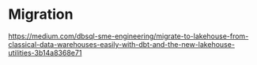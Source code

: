 # Migration

https://medium.com/dbsql-sme-engineering/migrate-to-lakehouse-from-classical-data-warehouses-easily-with-dbt-and-the-new-lakehouse-utilities-3b14a8368e71
